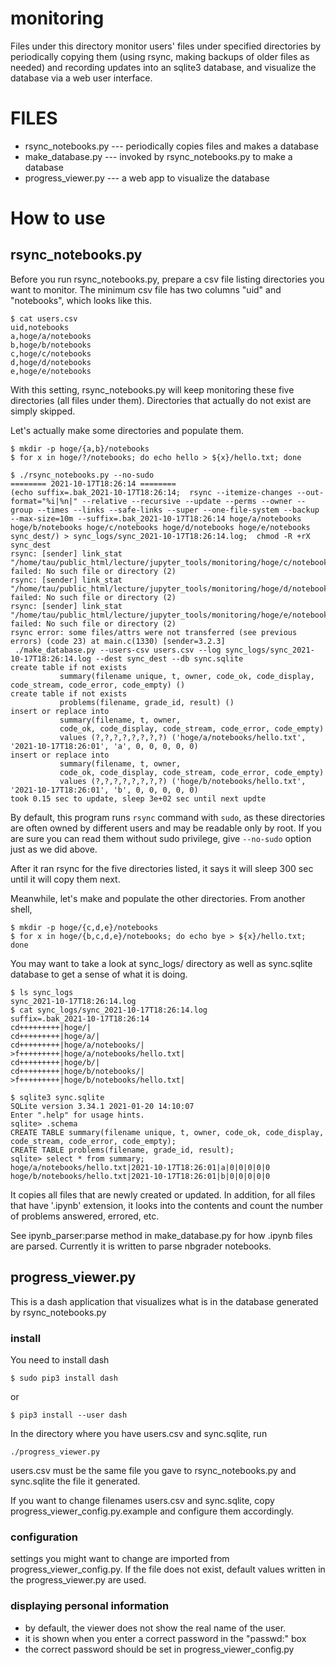 # monitoring

Files under this directory monitor users' files under specified directories by periodically copying them (using rsync, making backups of older files as needed) and recording updates into an sqlite3 database, and visualize the database via a web user interface.

# FILES

* rsync_notebooks.py --- periodically copies files and makes a database
* make_database.py   --- invoked by rsync_notebooks.py to make a database
* progress_viewer.py --- a web app to visualize the database

# How to use

## rsync_notebooks.py

Before you run rsync_notebooks.py, prepare a csv file listing directories you want to monitor.  The minimum csv file has two columns "uid" and "notebooks", which looks like this.

```
$ cat users.csv
uid,notebooks
a,hoge/a/notebooks
b,hoge/b/notebooks
c,hoge/c/notebooks
d,hoge/d/notebooks
e,hoge/e/notebooks
```

With this setting, rsync_notebooks.py will keep monitoring these five directories (all files under them).  Directories that actually do not exist are simply skipped.  

Let's actually make some directories and populate them.

```
$ mkdir -p hoge/{a,b}/notebooks
$ for x in hoge/?/notebooks; do echo hello > ${x}/hello.txt; done
```

```
$ ./rsync_notebooks.py --no-sudo 
======== 2021-10-17T18:26:14 ========
(echo suffix=.bak_2021-10-17T18:26:14;  rsync --itemize-changes --out-format="%i|%n|" --relative --recursive --update --perms --owner --group --times --links --safe-links --super --one-file-system --backup --max-size=10m --suffix=.bak_2021-10-17T18:26:14 hoge/a/notebooks hoge/b/notebooks hoge/c/notebooks hoge/d/notebooks hoge/e/notebooks sync_dest/) > sync_logs/sync_2021-10-17T18:26:14.log;  chmod -R +rX sync_dest
rsync: [sender] link_stat "/home/tau/public_html/lecture/jupyter_tools/monitoring/hoge/c/notebooks" failed: No such file or directory (2)
rsync: [sender] link_stat "/home/tau/public_html/lecture/jupyter_tools/monitoring/hoge/d/notebooks" failed: No such file or directory (2)
rsync: [sender] link_stat "/home/tau/public_html/lecture/jupyter_tools/monitoring/hoge/e/notebooks" failed: No such file or directory (2)
rsync error: some files/attrs were not transferred (see previous errors) (code 23) at main.c(1330) [sender=3.2.3]
 ./make_database.py --users-csv users.csv --log sync_logs/sync_2021-10-17T18:26:14.log --dest sync_dest --db sync.sqlite
create table if not exists
           summary(filename unique, t, owner, code_ok, code_display, code_stream, code_error, code_empty) ()
create table if not exists
           problems(filename, grade_id, result) ()
insert or replace into
           summary(filename, t, owner,
           code_ok, code_display, code_stream, code_error, code_empty)
           values (?,?,?,?,?,?,?,?) ('hoge/a/notebooks/hello.txt', '2021-10-17T18:26:01', 'a', 0, 0, 0, 0, 0)
insert or replace into
           summary(filename, t, owner,
           code_ok, code_display, code_stream, code_error, code_empty)
           values (?,?,?,?,?,?,?,?) ('hoge/b/notebooks/hello.txt', '2021-10-17T18:26:01', 'b', 0, 0, 0, 0, 0)
took 0.15 sec to update, sleep 3e+02 sec until next updte
```

By default, this program runs `rsync` command with `sudo`, as these directories are often owned by different users and may be readable only by root.  If you are sure you can read them without sudo privilege, give `--no-sudo` option just as we did above.

After it ran rsync for the five directories listed, it says it will sleep 300 sec until it will copy them next.

Meanwhile, let's make and populate the other directories.  From another shell, 

```
$ mkdir -p hoge/{c,d,e}/notebooks
$ for x in hoge/{b,c,d,e}/notebooks; do echo bye > ${x}/hello.txt; done
```

You may want to take a look at sync_logs/ directory as well as sync.sqlite database to get a sense of what it is doing.

```
$ ls sync_logs
sync_2021-10-17T18:26:14.log
$ cat sync_logs/sync_2021-10-17T18:26:14.log
suffix=.bak_2021-10-17T18:26:14
cd+++++++++|hoge/|
cd+++++++++|hoge/a/|
cd+++++++++|hoge/a/notebooks/|
>f+++++++++|hoge/a/notebooks/hello.txt|
cd+++++++++|hoge/b/|
cd+++++++++|hoge/b/notebooks/|
>f+++++++++|hoge/b/notebooks/hello.txt|
```

```
$ sqlite3 sync.sqlite 
SQLite version 3.34.1 2021-01-20 14:10:07
Enter ".help" for usage hints.
sqlite> .schema
CREATE TABLE summary(filename unique, t, owner, code_ok, code_display, code_stream, code_error, code_empty);
CREATE TABLE problems(filename, grade_id, result);
sqlite> select * from summary;
hoge/a/notebooks/hello.txt|2021-10-17T18:26:01|a|0|0|0|0|0
hoge/b/notebooks/hello.txt|2021-10-17T18:26:01|b|0|0|0|0|0
```
It copies all files that are newly created or updated.  In addition, for all files that have '.ipynb' extension, it looks into the contents and count the number of problems answered, errored, etc.

See ipynb_parser:parse method in make_database.py for how .ipynb files are parsed.  Currently it is written to parse nbgrader notebooks.

## progress_viewer.py

This is a dash application that visualizes what is in the database generated by  rsync_notebooks.py

### install

You need to install dash

```
$ sudo pip3 install dash
```

or

```
$ pip3 install --user dash
```

In the directory where you have users.csv and sync.sqlite, run

```
./progress_viewer.py
```

users.csv must be the same file you gave to rsync_notebooks.py and sync.sqlite the file it generated.

If you want to change filenames users.csv and sync.sqlite, copy progress_viewer_config.py.example and configure them accordingly.

### configuration

settings you might want to change are imported from progress_viewer_config.py.  If the file does not exist, default values written in the progress_viewer.py are used.

### displaying personal information

* by default, the viewer does not show the real name of the user.
* it is shown when you enter a correct password in the "passwd:" box
* the correct password should be set in progress_viewer_config.py
